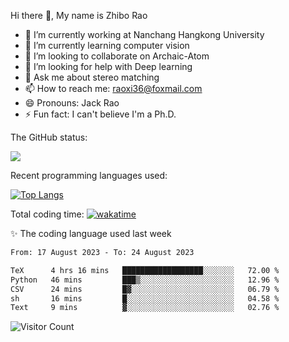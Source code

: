Hi there 👋, My name is Zhibo Rao
- 🔭 I’m currently working at Nanchang Hangkong University
- 🌱 I’m currently learning computer vision
- 👯 I’m looking to collaborate on Archaic-Atom
- 🤔 I’m looking for help with Deep learning
- 💬 Ask me about stereo matching
- 📫 How to reach me: raoxi36@foxmail.com
- 😄 Pronouns: Jack Rao
- ⚡ Fun fact: I can't believe I'm a Ph.D.

The GitHub status:

![](https://github-readme-stats.vercel.app/api?username=ZhiboRao)

Recent programming languages used:

[![Top Langs](https://github-readme-stats.vercel.app/api/top-langs/?username=ZhiboRao&layout=compact)](https://github.com/anuraghazra/github-readme-stats)

Total coding time: [![wakatime](https://wakatime.com/badge/user/51ec5ec7-4742-4243-9eea-732ade32c0b7.svg)](https://wakatime.com/@51ec5ec7-4742-4243-9eea-732ade32c0b7)

✨ The coding language used last week 
<!--START_SECTION:waka-->

```txt
From: 17 August 2023 - To: 24 August 2023

TeX      4 hrs 16 mins   ██████████████████░░░░░░░   72.00 %
Python   46 mins         ███▒░░░░░░░░░░░░░░░░░░░░░   12.96 %
CSV      24 mins         █▓░░░░░░░░░░░░░░░░░░░░░░░   06.79 %
sh       16 mins         █░░░░░░░░░░░░░░░░░░░░░░░░   04.58 %
Text     9 mins          ▓░░░░░░░░░░░░░░░░░░░░░░░░   02.76 %
```

<!--END_SECTION:waka-->

![Visitor Count](https://profile-counter.glitch.me/Raohaocheng/count.svg)
